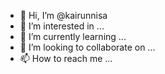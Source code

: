 - 👋 Hi, I’m @kairunnisa
- 👀 I’m interested in ...
- 🌱 I’m currently learning ...
- 💞️ I’m looking to collaborate on ...
- 📫 How to reach me ...

<!---
kairunnisa/kairunnisa is a ✨ special ✨ repository because its `README.md` (this file) appears on your GitHub profile.
You can click the Preview link to take a look at your changes.
--->
